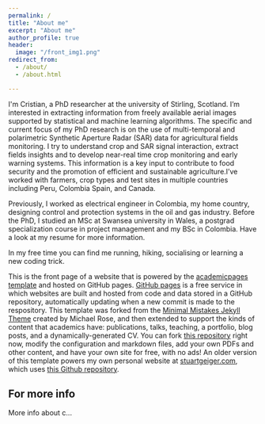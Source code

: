 ```yaml
---
permalink: /
title: "About me"
excerpt: "About me"
author_profile: true
header:
  image: "/front_img1.png"
redirect_from: 
  - /about/
  - /about.html

---
```


I'm Cristian, a PhD researcher at the university of Stirling, Scotland. I’m interested in extracting information from freely available aerial images supported by statistical and machine learning algorithms. The specific and current focus of my PhD research is on the use of multi-temporal and polarimetric Synthetic Aperture Radar (SAR) data for agricultural fields monitoring. I try to understand crop and SAR signal interaction, extract fields insights and to develop near-real time crop monitoring and early warning systems. This information is a key input to contribute to food security and the promotion of efficient and sustainable agriculture.I’ve worked with farmers, crop types and test sites in multiple countries including Peru, Colombia Spain, and Canada. 

Previously, I worked as electrical engineer in Colombia, my home country, designing control and protection systems in the oil and gas industry. Before the PhD, I studied an MSc at Swansea university in Wales, a postgrad specialization course in project management and my BSc in Colombia. Have a look at my resume for more information. 

In my free time you can find me running, hiking, socialising or learning a new coding trick.

This is the front page of a website that is powered by the [academicpages template](https://github.com/academicpages/academicpages.github.io) and hosted on GitHub pages. [GitHub pages](https://pages.github.com) is a free service in which websites are built and hosted from code and data stored in a GitHub repository, automatically updating when a new commit is made to the respository. This template was forked from the [Minimal Mistakes Jekyll Theme](https://mmistakes.github.io/minimal-mistakes/) created by Michael Rose, and then extended to support the kinds of content that academics have: publications, talks, teaching, a portfolio, blog posts, and a dynamically-generated CV. You can fork [this repository](https://github.com/academicpages/academicpages.github.io) right now, modify the configuration and markdown files, add your own PDFs and other content, and have your own site for free, with no ads! An older version of this template powers my own personal website at [stuartgeiger.com](http://stuartgeiger.com), which uses [this Github repository](https://github.com/staeiou/staeiou.github.io).

For more info
------
More info about c...
